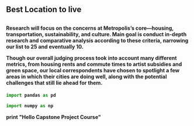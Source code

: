 <h2> Best Location to live<H2>

<h4>Research will focus on the concerns at Metropolis’s core—housing, transportation, sustainability, and culture. Main goal is conduct in-depth research and comparative analysis according to these criteria, narrowing our list to 25 and eventually 10.

Though our overall judging process took into account many different metrics, from housing rents and commute times to artist subsidies and green space, our local correspondents have chosen to spotlight a few areas in which their cities are doing well, along with the potential challenges that still lie ahead for them.<h4>


```python
import pandas as pd
```


```python
import numpy as np
```

print "Hello Capstone Project Course"
